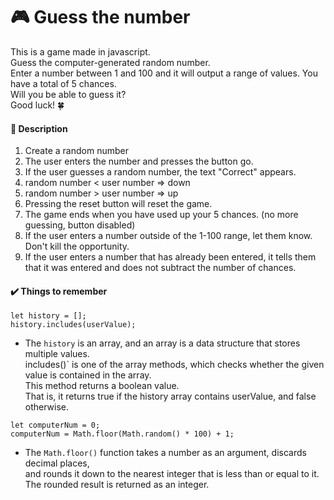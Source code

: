 # 🎮 Guess the number
This is a game made in javascript. <br />
Guess the computer-generated random number. <br />
Enter a number between 1 and 100 and it will output a range of values. You have a total of 5 chances. <br />
Will you be able to guess it? <br />
Good luck! 🍀 

#### 📝 Description
1. Create a random number
2. The user enters the number and presses the button go.
3. If the user guesses a random number, the text "Correct" appears.
4. random number < user number => down
5. random number > user number => up
6. Pressing the reset button will reset the game.
7. The game ends when you have used up your 5 chances. (no more guessing, button disabled)
8. If the user enters a number outside of the 1-100 range, let them know. Don't kill the opportunity.
9. If the user enters a number that has already been entered, it tells them that it was entered and does not subtract the number of chances.

#### ✔️ Things to remember
```
let history = [];
history.includes(userValue);
```
* The `history` is an array, and an array is a data structure that stores multiple values. <br />
includes()` is one of the array methods, which checks whether the given value is contained in the array. <br />
This method returns a boolean value. <br />
That is, it returns true if the history array contains userValue, and false otherwise.

```
let computerNum = 0;
computerNum = Math.floor(Math.random() * 100) + 1;
```
* The `Math.floor()` function takes a number as an argument, discards decimal places, <br />
and rounds it down to the nearest integer that is less than or equal to it. <br />
The rounded result is returned as an integer.

